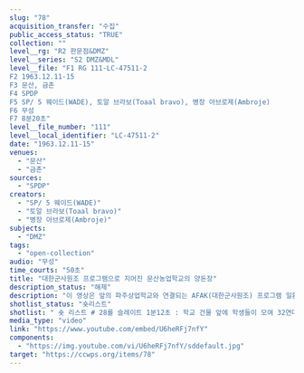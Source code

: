 ```yaml
---
slug: "78"
acquisition_transfer: "수집"
public_access_status: "TRUE"
collection: ""
level__rg: "R2 판문점&DMZ"
level__series: "S2 DMZ&MDL"
level__file: "F1 RG 111-LC-47511-2
F2 1963.12.11-15
F3 문산, 금촌
F4 SPDP 
F5 SP/ 5 웨이드(WADE), 토알 브라보(Toaal bravo), 병장 아브로제(Ambroje)
F6 무성 
F7 8분20초"
level__file_number: "111"
level__local_identifier: "LC-47511-2"
date: "1963.12.11-15"
venues: 
  - "문산"
  - "금촌"
sources: 
  - "SPDP"
creators: 
  - "SP/ 5 웨이드(WADE)"
  - "토알 브라보(Toaal bravo)"
  - "병장 아브로제(Ambroje)"
subjects: 
  - "DMZ"
tags: 
  - "open-collection"
audio: "무성"
time_courts: "50초"
title: "대한군사원조 프로그램으로 지어진 문산농업학교의 양돈장"
description_status: "해제"
description: "이 영상은 앞의 파주상업학교와 연결되는 AFAK(대한군사원조) 프로그램 일환에서 문산중학교와 농업학교 건축과정을 보여주고 있다. 1962년 ‘파주린치’ 사건 이후 한미친선협의회 차원에서 미군기지 주변 도시에 소재한 병원 및 학교 등을 건축하는 AFAK 프로젝트가 이뤄졌다. 이 차원에서 파주에 초등학교, 중고등학교를 비롯한 교사와 금촌민사병원 건축이 진행되었다. 영상에 학교 건물 외에도 농업학교에서 운영하는 소규모 농장이 마련되었다. 이 영상을 촬영한 부대는 미 육군성 특별사진과(department of the army special photographic office, SPDP)이며 같은 4과의 웨이드(Wade)가 담당했다. 이 사진과는 1962년에 미국 본토, 파나마, 태평양 등 3개 구역으로 나눠 조직되었고 국방부, 합동참모부, 미 의회 등에 영상을 제공하기도 했다. 특히 이 부대는 대통령 존 케네디(JFK)의 명령에 따라 무한한 권한을 지녔고 베트남 전쟁을 계기로 확장되었다."
shotlist_status: "숏리스트"
shotlist: " 숏 리스트 # 28롤 슬레이트 1분12초 : 학교 건물 앞에 학생들이 모여 32연대 1대대 미군들로부터 달력을 받 고 있다. # 29롤 슬레이트 2분15초 : 학생들이 받은 달력을 보고 있다. 부상을 당한 학생, 학교 전경이 보인 다. # 1롤 슬레이트 3분23초 : 공사 전경이 보인다. 벽돌들이 제작되어 놓여진다. 벽돌이 제작되고 있 다. # 2롤 슬레이트 4분37초 : 미군이 지원한 시멘트와 벽돌 제작. 학교 전경과 공사 중인 교사가 보인 다. 미군들과 학교장이 공사장으로 향하고 있다. 공사 장면을 보고 있다. # 4롤 슬레이트 7분09초 : 학교에 있는 양계장 모습. 1기병사단 13통신대대 미군들이 양계장에서 닭 모이를 주고 있다. # 5롤(두 번째 롤) 슬레이트 01초 : 미군들이 돼지우리에 있다. "
media_type: "video"
link: "https://www.youtube.com/embed/U6heRFj7nfY"
components: 
  - "https://img.youtube.com/vi/U6heRFj7nfY/sddefault.jpg"
target: "https://ccwps.org/items/78"
---
```


